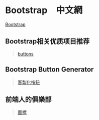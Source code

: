 # Bootstrap　中文網

[Bootstrap](http://www.bootcss.com/)


## Bootstrap相关优质项目推荐

> [buttons](http://www.bootcss.com/p/buttons/)


## Bootstrap Button Generator

> [客製化按鈕](http://blog.koalite.com/bbg/)

## 前端人的俱樂部

> [圖標](http://f2er.club/)
